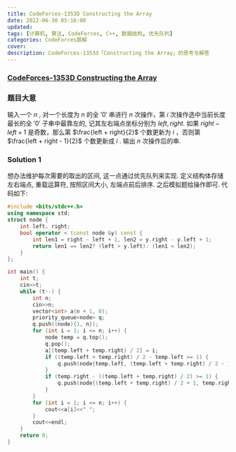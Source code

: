 ```yaml
---
title: CodeForces-1353D Constructing the Array 
date: 2022-06-30 05:16:00
updated:
tags: [计算机, 算法, CodeForces, C++, 数据结构, 优先队列]
categories: CodeForces题解
cover: 
description: CodeForces-1353d「Constructing the Array」的思考与解答
---
```

### [CodeForces-1353D Constructing the Array](https://codeforces.com/problemset/problem/1353/D)

### 题目大意
输入一个 $n$ , 对一个长度为 $n$ 的全 $'0'$ 串进行 $n$ 次操作，第 $i$ 次操作选中当前长度最长的全 $'0'$ 子串中最靠左的, 记其左右端点坐标分别为 $left, right$. 如果 $right - left + 1$ 是奇数，那么第 $\frac{left + right}{2}$ 个数更新为 $i$ ，否则第 $\frac{left + right - 1}{2}$ 个数更新成 $i$ . 输出 $n$ 次操作后的串.
### Solution 1
想办法维护每次需要的取出的区间, 这一点通过优先队列来实现. 定义结构体存储左右端点, 重载运算符, 按照区间大小, 左端点前后排序. 之后模拟题给操作即可.
代码如下:
```C++
#include <bits/stdc++.h>
using namespace std;
struct node {
    int left, right;
    bool operator < (const node &y) const {
        int len1 = right - left + 1, len2 = y.right - y.left + 1;
        return len1 == len2? (left > y.left): (len1 < len2);
    }
};

int main() {
    int t;
    cin>>t;
    while (t--) {
        int n;
        cin>>n;
        vector<int> a(n + 1, 0);
        priority_queue<node> q;
        q.push((node){1, n});
        for (int i = 1; i <= n; i++) {
            node temp = q.top();
            q.pop();
            a[(temp.left + temp.right) / 2] = i;
            if ((temp.left + temp.right) / 2 - temp.left >= 1) {
                q.push(node{temp.left, (temp.left + temp.right) / 2 - 1});
            }
            if (temp.right - ((temp.left + temp.right) / 2) >= 1) {
                q.push(node{(temp.left + temp.right) / 2 + 1, temp.right});
            }
        }
        for (int i = 1; i <= n; i++) {
            cout<<a[i]<<" ";
        }
        cout<<endl;
    }
    return 0;
}
```